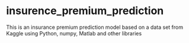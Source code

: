 # insurence_premium_prediction
This is an insurance premium prediction model based on a data set from Kaggle using Python, numpy, Matlab and other libraries 
